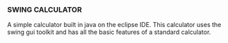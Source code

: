 ### **SWING CALCULATOR**
A simple calculator built in java on the eclipse IDE. This calculator uses the swing gui toolkit and has all the basic features of a standard calculator.
